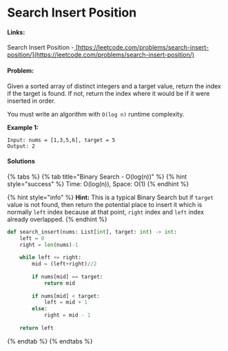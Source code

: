 # Search Insert Position

#### Links:

Search Insert Position -[ ](https://leetcode.com/problems/maximum-subarray/)[https://leetcode.com/problems/search-insert-position/](https://leetcode.com/problems/search-insert-position/)

#### Problem:

Given a sorted array of distinct integers and a target value, return the index if the target is found. If not, return the index where it would be if it were inserted in order.

You must write an algorithm with `O(log n)` runtime complexity.

**Example 1:**

```
Input: nums = [1,3,5,6], target = 5
Output: 2
```

#### Solutions

{% tabs %}
{% tab title="Binary Search - O(log(n))" %}
{% hint style="success" %}
Time: O(log(n)), Space: O(1)
{% endhint %}

{% hint style="info" %}
**Hint:** This is a typical Binary Search but if `target` value is not found, then return the potential place to insert it which is normally `left` index because at that point, `right` index and `left` index already overlapped.&#x20;
{% endhint %}

```python
def search_insert(nums: List[int], target: int) -> int:
    left = 0 
    right = len(nums)-1
    
    while left <= right:
        mid = (left+right)//2
        
        if nums[mid] == target:
            return mid
        
        if nums[mid] < target:
            left = mid + 1
        else:
            right = mid - 1
            
    return left 
```
{% endtab %}
{% endtabs %}
